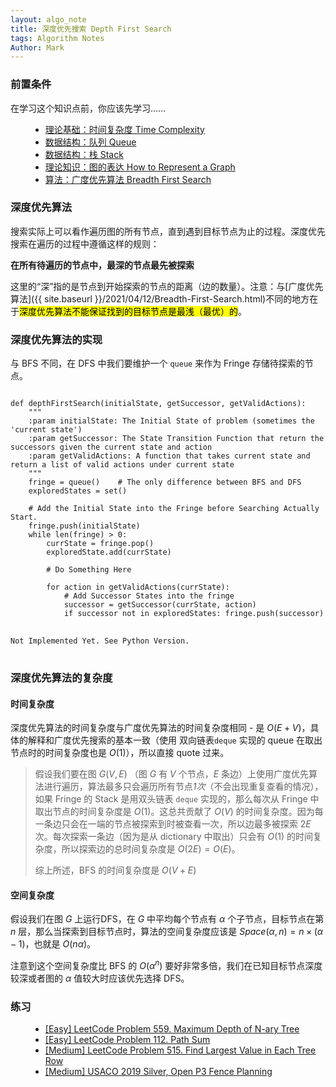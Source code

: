 ```yaml
---
layout: algo_note
title: 深度优先搜索 Depth First Search
tags: Algorithm Notes
Author: Mark
---
```


### 前置条件

在学习这个知识点前，你应该先学习……

<ul class="time-vertical" style="margin-left: 32px;">
    <li><online></online><a href="{{ site.baseurl }}/2021/03/02/Time-Complexity.html">理论基础：时间复杂度 Time Complexity</a></li>
    <li><offline></offline><a href="">数据结构：队列 Queue</a></li>
    <li><online></online><a href="{{ site.baseurl }}/2021/04/15/Stack.html">数据结构：栈 Stack</a></li>
    <li><offline></offline><a href="">理论知识：图的表达 How to Represent a Graph</a></li>
    <li><online></online><a href="{{ site.baseurl }}/2021/04/12/Breadth-First-Search.html">算法：广度优先算法 Breadth First Search</a></li>
</ul>

### 深度优先算法

搜索实际上可以看作遍历图的所有节点，直到遇到目标节点为止的过程。深度优先搜索在遍历的过程中遵循这样的规则：

**在所有待遍历的节点中，最深的节点最先被探索**

这里的“深”指的是节点到开始探索的节点的距离（边的数量）。注意：与[广度优先算法]({{ site.baseurl }}/2021/04/12/Breadth-First-Search.html)不同的地方在于<mark>深度优先算法不能保证找到的目标节点是最浅（最优）的</mark>。

### 深度优先算法的实现

与 BFS 不同，在 DFS 中我们要维护一个 `queue` 来作为 Fringe 存储待探索的节点。

<pre>
<code class="python">
def depthFirstSearch(initialState, getSuccessor, getValidActions):
    """
    :param initialState: The Initial State of problem (sometimes the 'current state')
    :param getSuccessor: The State Transition Function that return the successors given the current state and action
    :param getValidActions: A function that takes current state and return a list of valid actions under current state
    """
    fringe = queue()    # The only difference between BFS and DFS
    exploredStates = set()
    
    # Add the Initial State into the Fringe before Searching Actually Start.
    fringe.push(initialState)
    while len(fringe) > 0:
		currState = fringe.pop()
        exploredState.add(currState)
            
        # Do Something Here
        
        for action in getValidActions(currState):
            # Add Successor States into the fringe
            successor = getSuccessor(currState, action)
            if successor not in exploredStates: fringe.push(successor)
</code>
<code class="java">
Not Implemented Yet. See Python Version.
</code>
</pre>

### 深度优先算法的复杂度

#### 时间复杂度

深度优先算法的时间复杂度与广度优先算法的时间复杂度相同 - 是 $O(E + V)$，具体的解释和广度优先搜索的基本一致（使用 双向链表`deque` 实现的 queue 在取出节点时的时间复杂度也是 $O(1)$），所以直接 quote 过来。

> 假设我们要在图 $G(V, E)$ （图 $G$ 有 $V$ 个节点，$E$ 条边）上使用广度优先算法进行遍历，算法最多只会遍历所有节点*1次*（不会出现重复查看的情况），如果 Fringe 的 Stack 是用双头链表 `deque` 实现的，那么每次从 Fringe 中取出节点的时间复杂度是 $O(1)$。这总共贡献了 $O(V)$ 的时间复杂度。因为每一条边只会在一端的节点被探索到时被查看一次，所以边最多被探索 $2E$ 次。每次探索一条边（因为是从 dictionary 中取出）只会有 $O(1)$ 的时间复杂度，所以探索边的总时间复杂度是 $O(2E) = O(E)$。
> 
> 综上所述，BFS 的时间复杂度是 $O(V + E)$

#### 空间复杂度

假设我们在图 $G$ 上运行DFS，在 $G$ 中平均每个节点有 $\alpha$ 个子节点，目标节点在第 $n$ 层，那么当探索到目标节点时，算法的空间复杂度应该是 $Space(\alpha, n) = n \times (\alpha - 1)$，也就是 $O(n\alpha)$。

注意到这个空间复杂度比 BFS 的 $O(\alpha^n)$ 要好非常多倍，我们在已知目标节点深度较深或者图的 $\alpha$ 值较大时应该优先选择 DFS。

### 练习


<ul class="time-vertical" style="margin-left: 32px;">
        <li><online></online><a href="https://leetcode.com/problems/maximum-depth-of-n-ary-tree/">[Easy] LeetCode Problem 559. Maximum Depth of N-ary Tree</a></li>
        <li><online></online><a href="https://leetcode.com/problems/path-sum/">[Easy] LeetCode Problem 112. Path Sum</a></li>
        <li><online></online><a href="https://leetcode.com/problems/find-largest-value-in-each-tree-row/">[Medium] LeetCode Problem 515. Find Largest Value in Each Tree Row</a></li>
        <li><online></online><a href="http://www.usaco.org/index.php?page=viewproblem2&cpid=944">[Medium] USACO 2019 Silver, Open P3 Fence Planning</a></li>
</ul>

